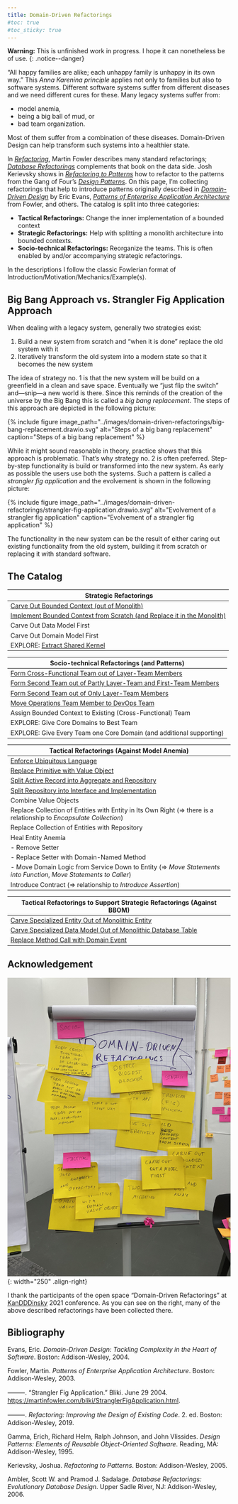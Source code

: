 ```yaml
---
title: Domain-Driven Refactorings
#toc: true
#toc_sticky: true
---
```


**Warning:** This is unfinished work in progress. I hope it can nonetheless be of use.
{: .notice--danger}

“All happy families are alike; each unhappy family is unhappy in its own way.” This *Anna Karenina principle* applies not only to families but also to software systems. Different software systems suffer from different diseases and we need different cures for these. Many legacy systems suffer from:

- model anemia,
- being a big ball of mud, or
- bad team organization.

Most of them suffer from a combination of these diseases. Domain-Driven Design can help transform such systems into a healthier state.

In [*Refactoring*](#bib:Fowler2019), Martin Fowler describes many standard refactorings; [*Database Refactorings*](#bib:AmblerSadalage2006) complements that book on the data side. Josh Kerievsky shows in [*Refactoring to Patterns*](#bib:Kerievsky2005) how to refactor to the patterns from the Gang of Four’s [*Design Patterns*](#bib:Gamma1995).
On this page, I’m collecting refactorings that help to introduce patterns originally described in [*Domain-Driven Design*](#bib:Evans2004) by Eric Evans, [*Patterns of Enterprise Application Architecture*](#bib:Fowler2004) from Fowler, and others.
The catalog is split into three categories:

- **Tactical Refactorings:** Change the inner implementation of a bounded context
- **Strategic Refactorings:** Help with splitting a monolith architecture into bounded contexts.
- **Socio-technical Refactorings:** Reorganize the teams. This is often enabled by and/or accompanying strategic refactorings.

<!--
I use Java as language for most of the examples. The reason for that is that it’s the language in which the most monoliths have been build (although other languages are equally well suited to build them...).
-->

In the descriptions I follow the classic Fowlerian format of Introduction/Motivation/Mechanics/Example(s).

## Big Bang Approach vs. Strangler Fig Application Approach

When dealing with a legacy system, generally two strategies exist:

1. Build a new system from scratch and “when it is done” replace the old system with it
2. Iteratively transform the old system into a modern state so that it becomes the new system

The idea of strategy no. 1 is that the new system will be build on a greenfield in a clean and save space. Eventually we “just flip the switch” and—snip—a new world is there. Since this reminds of the creation of the universe by the Big Bang this is called a *big bang replacement*. The steps of this approach are depicted in the following picture:

<!--
![Steps of a big bang replacement](../images/domain-driven-refactorings/big-bang-replacement.drawio.svg)
-->
{% include figure image_path="../images/domain-driven-refactorings/big-bang-replacement.drawio.svg" alt="Steps of a big bang replacement" caption="Steps of a big bang replacement" %}

While it might sound reasonable in theory, practice shows that this approach is problematic. That’s why strategy no. 2 is often preferred. Step-by-step functionality is build or transformed into the new system. As early as possible the users use both the systems. Such a pattern is called a *strangler fig application* and the evolvement is shown in the following picture:

<!--
![Evolvement of a strangler fig application](../images/domain-driven-refactorings/strangler-fig-application.drawio.svg)
-->
{% include figure image_path="../images/domain-driven-refactorings/strangler-fig-application.drawio.svg" alt="Evolvement of a strangler fig application" caption="Evolvement of a strangler fig application" %}

The functionality in the new system can be the result of either caring out existing functionality from the old system, building it from scratch or replacing it with standard software.

## The Catalog

| Strategic Refactorings |
|--------|
| [Carve Out Bounded Context (out of Monolith)](strategic/carve-bounded-context-out-of-monolith) |
| [Implement Bounded Context from Scratch (and Replace it in the Monolith)](strategic/implement-bounded-context-from-scratch) |
| Carve Out Data Model First |
| Carve Out Domain Model First |
| EXPLORE: [Extract Shared Kernel](strategic/extract-shared-kernel.md) |

| Socio-technical Refactorings (and Patterns) |
|--------|
| [Form Cross-Functional Team out of Layer-Team Members](socio-technical/form-cross-functional-team-out-of-layer-team-members) |
| [Form Second Team out of Partly Layer-Team and First-Team Members](socio-technical/form-second-team-out-of-partly-layer-team-and-first-team-members) |
| [Form Second Team out of Only Layer-Team Members](socio-technical/form-second-team-out-of-partly-layer-team-and-first-team-members) |
| [Move Operations Team Member to DevOps Team](socio-technical/move-operations-team-member-to-devops-team) |
| Assign Bounded Context to Existing (Cross-Functional) Team |
| EXPLORE: Give Core Domains to Best Team |
| EXPLORE: Give Every Team one Core Domain (and additional supporting) |

| Tactical Refactorings (Against Model Anemia) |
|--------|
| [Enforce Ubiquitous Language](tactical/enforce-ubiquitous-language) |
| [Replace Primitive with Value Object](tactical/replace-primitive-with-value-object) |
| [Split Active Record into Aggregate and Repository](tactical/split-active-record-into-aggregate-and-repository) |
| [Split Repository into Interface and Implementation](tactical/split-repository-into-interface-and-implementation) |
| Combine Value Objects |
| Replace Collection of Entities with Entity in Its Own Right (=> there is a relationship to *Encapsulate Collection*) |
| Replace Collection of Entities with Repository |
| Heal Entity Anemia |
|  - Remove Setter |
|  - Replace Setter with Domain-Named Method |
|  - Move Domain Logic from Service Down to Entity (=> *Move Statements into Function*, *Move Statements to Caller*) |
| Introduce Contract (=> relationship to *Introduce Assertion*) |

| Tactical Refactorings to Support Strategic Refactorings (Against BBOM)|
|--------|
| [Carve Specialized Entity Out of Monolithic Entity](tactical-for-strategic/carve-specialized-entity-out-of-monolithic-entity) |
| [Carve Specialized Data Model Out of Monolithic Database Table](tactical-for-strategic/carve-specialized-data-model-out-of-monolithic-table) |
| [Replace Method Call with Domain Event](tactical-for-strategic/replace-method-call-with-domain-event) |

## Acknowledgement

![Flip chart of refactorings gathered at KanDDDinsky 2021](../images/domain-driven-refactorings/domain-driven-refactorings-kandddinsky.jpeg){: width="250" .align-right}

I thank the participants of the open space “Domain-Driven Refactorings” at [KanDDDinsky](https://kandddinsky.de/) 2021 conference. As you can see on the right, many of the above described refactorings have been collected there.

## Bibliography

<a name="bib:AmblerSadalage2006"></a>Evans, Eric. *Domain-Driven Design: Tackling Complexity in the Heart of Software*. Boston: Addison-Wesley, 2004.

<a name="bib:Fowler2003"></a>Fowler, Martin. *Patterns of Enterprise Application Architecture*. Boston: Addison-Wesley, 2003.

<a name="bib:Fowler2004"></a>⸻. “Strangler Fig Application.” Bliki. June 29 2004. <https://martinfowler.com/bliki/StranglerFigApplication.html>.

<a name="bib:Fowler2019"></a>⸻. *Refactoring: Improving the Design of Existing Code*. 2. ed. Boston: Addison-Wesley, 2019.

<a name="bib:Gammaetal1995"></a>Gamma, Erich, Richard Helm, Ralph Johnson, and John Vlissides. *Design Patterns: Elements of Reusable Object-Oriented Software*. Reading, MA: Addison-Wesley, 1995.

<a name="bib:Kerievsky2005"></a>Kerievsky, Joshua. *Refactoring to Patterns*. Boston: Addison-Wesley, 2005.

<a name="bib:AmblerSadalage2006"></a>Ambler, Scott W. and Pramod J. Sadalage. *Database Refactorings: Evolutionary Database Design*. Upper Sadle River, NJ: Addison-Wesley, 2006.
